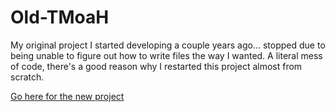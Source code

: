# Old-TMoaH
My original project I started developing a couple years ago... stopped due to being unable to figure out how to write files the way I wanted.
A literal mess of code, there's a good reason why I restarted this project almost from scratch.

[Go here for the new project](https://github.com/urufu765/Constalia-The_Mark_of_a_Hero)
